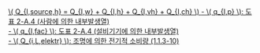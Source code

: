 <a href="/eco2_guide_center/1.%20ECO2%20Logic%20Guide/Hee1_Equation_List.html" class="equation-link" target="_blank" rel="noopener noreferrer">
  \( Q_{I,source,h} = Q_{I,w} + Q_{I,h} + Q_{I,vh} + Q_{I,ch} \) 
  <span class="note">
    - \( q_{I,p} \): 도표 2-A.4 (사람에 의한 내부발생열)<br>
    - \( q_{I,fac} \): 도표 2-A.4 (설비기기에 의한 내부발생열)<br>
    - \( Q_{i,L,elektr} \): 조명에 의한 전기적 소비량
  </span>  <span class="eq-number">(1.1.3-10)</span>
</a>
